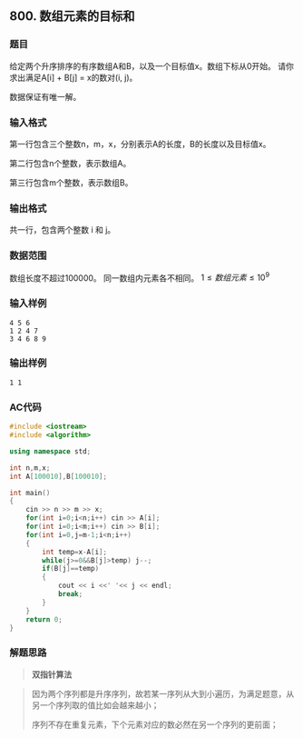 ##  800. 数组元素的目标和

### 题目

给定两个升序排序的有序数组A和B，以及一个目标值x。数组下标从0开始。
请你求出满足A[i] + B[j] = x的数对(i, j)。

数据保证有唯一解。

### 输入格式

第一行包含三个整数n，m，x，分别表示A的长度，B的长度以及目标值x。

第二行包含n个整数，表示数组A。

第三行包含m个整数，表示数组B。

### 输出格式

共一行，包含两个整数 i 和 j。

### 数据范围

数组长度不超过100000。
同一数组内元素各不相同。
$1≤数组元素≤10^9$

### 输入样例

```
4 5 6
1 2 4 7
3 4 6 8 9
```

### 输出样例

```
1 1
```

### AC代码

```c++
#include <iostream>
#include <algorithm>

using namespace std;

int n,m,x;
int A[100010],B[100010];

int main()
{
    cin >> n >> m >> x;
    for(int i=0;i<n;i++) cin >> A[i];
    for(int i=0;i<m;i++) cin >> B[i];
    for(int i=0,j=m-1;i<n;i++)
    {
        int temp=x-A[i];
        while(j>=0&&B[j]>temp) j--;
        if(B[j]==temp)
        {
            cout << i <<' '<< j << endl;
            break;
        }
    }
    return 0;
}
```

### 解题思路

>**双指针算法**

> 因为两个序列都是升序序列，故若某一序列从大到小遍历，为满足题意，从另一个序列取的值比如会越来越小；
>
> 序列不存在重复元素，下个元素对应的数必然在另一个序列的更前面；